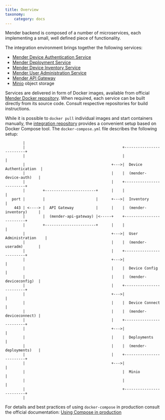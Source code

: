 ```yaml
---
title: Overview
taxonomy:
    category: docs
---
```


Mender backend is composed of a number of microservices, each implementing a
small, well defined piece of functionality.

The integration environment brings together the following services:

- [Mender Device Authentication Service](https://github.com/mendersoftware/deviceauth?target=_blank)
- [Mender Deployment Service](https://github.com/mendersoftware/deployments?target=_blank)
- [Mender Device Inventory Service](https://github.com/mendersoftware/inventory?target=_blank)
- [Mender User Administration Service](https://github.com/mendersoftware/useradm?target=_blank)
- [Mender API Gateway](https://github.com/mendersoftware/mender-api-gateway-docker?target=_blank)
- [Minio](https://www.minio.io/?target=_blank) object storage

Services are delivered in form of Docker images, available from
official [Mender Docker repository](https://hub.docker.com/r/mendersoftware/?target=_blank).
When required, each service can be built directly from its source code. Consult
respective repositories for build instructions.

While it is possible to `docker pull` individual images and start containers
manually,
the [integration repository](https://github.com/mendersoftware/integration?target=_blank)
provides a convenient setup based on Docker Compose tool. The
`docker-compose.yml` file describes the following setup:

```
        |
        |                                            +-------------------------+
        |                                            |                         |
        |                                       +--->|  Device Authentication  |
        |                                       |    |  (mender-device-auth)   |
        |                                       |    +-------------------------+
        |        +-----------------------+      |    |                         |
   port |        |                       |      +--->|  Inventory              |
    443 | <----> |  API Gateway          |      |    |  (mender-inventory)     |
        |        |  (mender-api-gateway) |<-----+    +-------------------------+
        |        +-----------------------+      |    |                         |
        |                                       +--->|  User Administration    |
        |                                       |    |  (mender-useradm)       |
        |                                       |    +-------------------------+
        |                                       +--->|                         |
        |                                       |    |  Device Config          |
        |                                       |    |  (mender-deviceconfig)  |
        |                                       |    +-------------------------+
        |                                       +--->|                         |
        |                                       |    |  Device Connect         |
        |                                       |    |  (mender-deviceconnect) |
        |                                       |    +-------------------------+
        |                                       +--->|                         |
        |                                       |    |  Deployments            |
        |                                       |    |  (mender-deployments)   |
        |                                       |    +-------------------------+
        |                                       +--->|                         |
        |                                            |  Minio                  |
        |                                            |                         |
        |                                            +-------------------------+
        |
```

For details and best practices of using `docker-compose` in production consult
the official
documentation:
[Using Compose in production](https://docs.docker.com/compose/production/?target=_blank)
